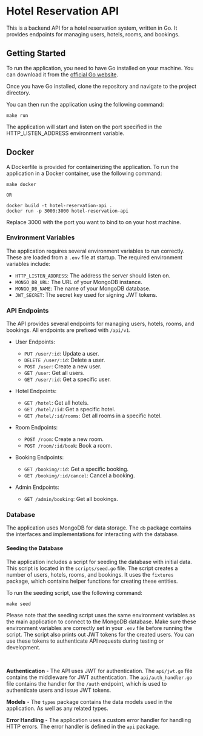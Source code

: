 # Hotel Reservation API

This is a backend API for a hotel reservation system, written in Go. It provides endpoints for managing users, hotels, rooms, and bookings.

## Getting Started

To run the application, you need to have Go installed on your machine. You can download it from the [official Go website](https://golang.org/dl/).

Once you have Go installed, clone the repository and navigate to the project directory.

You can then run the application using the following command:
```
make run
```
The application will start and listen on the port specified in the HTTP_LISTEN_ADDRESS environment variable.

## Docker

A Dockerfile is provided for containerizing the application. To run the application in a Docker container, use the following command:
```
make docker

OR

docker build -t hotel-reservation-api .
docker run -p 3000:3000 hotel-reservation-api
```
Replace 3000 with the port you want to bind to on your host machine.

### Environment Variables

The application requires several environment variables to run correctly. These are loaded from a `.env` file at startup. The required environment variables include:

- `HTTP_LISTEN_ADDRESS`: The address the server should listen on.
- `MONGO_DB_URL`: The URL of your MongoDB instance.
- `MONGO_DB_NAME`: The name of your MongoDB database.
- `JWT_SECRET`: The secret key used for signing JWT tokens.

### API Endpoints

The API provides several endpoints for managing users, hotels, rooms, and bookings. All endpoints are prefixed with `/api/v1`.

- User Endpoints:
    - `PUT /user/:id`: Update a user.
    - `DELETE /user/:id`: Delete a user.
    - `POST /user`: Create a new user.
    - `GET /user`: Get all users.
    - `GET /user/:id`: Get a specific user.

- Hotel Endpoints:
    - `GET /hotel`: Get all hotels.
    - `GET /hotel/:id`: Get a specific hotel.
    - `GET /hotel/:id/rooms`: Get all rooms in a specific hotel.

- Room Endpoints:
    - `POST /room`: Create a new room.
    - `POST /room/:id/book`: Book a room.

- Booking Endpoints:
    - `GET /booking/:id`: Get a specific booking.
    - `GET /booking/:id/cancel`: Cancel a booking.

- Admin Endpoints:
    - `GET /admin/booking`: Get all bookings.

  
### Database

The application uses MongoDB for data storage. The `db` package contains the interfaces and implementations for interacting with the database.

#### Seeding the Database

The application includes a script for seeding the database with initial data. This script is located in the `scripts/seed.go` file.
The script creates a number of users, hotels, rooms, and bookings. It uses the `fixtures` package, which contains helper functions for creating these entities.

To run the seeding script, use the following command:
```
make seed
```
Please note that the seeding script uses the same environment variables as the main application to connect to the MongoDB database. Make sure these environment variables are correctly set in your `.env` file before running the script.
The script also prints out JWT tokens for the created users. You can use these tokens to authenticate API requests during testing or development.

&nbsp;

**Authentication** - The API uses JWT for authentication. The `api/jwt.go` file contains the middleware for JWT authentication. The `api/auth_handler.go` file contains the handler for the `/auth` endpoint, which is used to authenticate users and issue JWT tokens.

**Models** -  The `types` package contains the data models used in the application. As well as any related types.

**Error Handling** - The application uses a custom error handler for handling HTTP errors. The error handler is defined in the `api` package.
